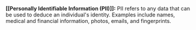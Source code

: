 **[[Personally Identifiable Information (PII)]]:** PII refers to any data that can be used to deduce an individual's identity. Examples include names, medical and financial information, photos, emails, and fingerprints.